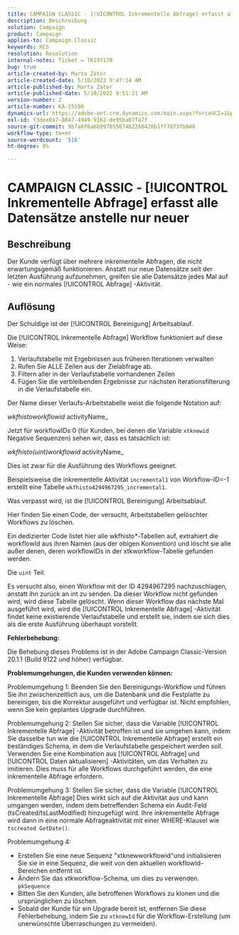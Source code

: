 ```yaml
---
title: CAMPAIGN CLASSIC - [!UICONTROL Inkrementelle Abfrage] erfasst alle Datensätze anstelle nur neuer
description: Beschreibung
solution: Campaign
product: Campaign
applies-to: Campaign Classic
keywords: KCS
resolution: Resolution
internal-notes: Ticket = TK197178
bug: true
article-created-by: Marta Zator
article-created-date: 5/10/2022 9:47:14 AM
article-published-by: Marta Zator
article-published-date: 5/10/2022 9:51:21 AM
version-number: 2
article-number: KA-15190
dynamics-url: https://adobe-ent.crm.dynamics.com/main.aspx?forceUCI=1&pagetype=entityrecord&etn=knowledgearticle&id=ad8bd527-46d0-ec11-a7b5-00224809c101
exl-id: f3dee0a7-8047-4949-9162-de95ba07fa7f
source-git-commit: 9b7a8f6abb997055074b2268420b1ff7873fb048
workflow-type: tm+mt
source-wordcount: '516'
ht-degree: 0%

---
```


# CAMPAIGN CLASSIC - [!UICONTROL Inkrementelle Abfrage] erfasst alle Datensätze anstelle nur neuer

## Beschreibung

Der Kunde verfügt über mehrere inkrementelle Abfragen, die nicht erwartungsgemäß funktionieren. Anstatt nur neue Datensätze seit der letzten Ausführung aufzunehmen, greifen sie alle Datensätze jedes Mal auf - wie ein normales [!UICONTROL Abfrage] -Aktivität.

## Auflösung

Der Schuldige ist der [!UICONTROL Bereinigung] Arbeitsablauf.

Die [!UICONTROL Inkrementelle Abfrage] Workflow funktioniert auf diese Weise:

1. Verlaufstabelle mit Ergebnissen aus früheren Iterationen verwalten
1. Rufen Sie ALLE Zeilen aus der Zielabfrage ab.
1. Filtern aller in der Verlaufstabelle vorhandenen Zeilen
1. Fügen Sie die verbleibenden Ergebnisse zur nächsten Iterationsfilterung in die Verlaufstabelle ein.

Der Name dieser Verlaufs-Arbeitstabelle weist die folgende Notation auf:

*wkfhistoworkflowid* activityName_

Jetzt für workflowIDs 0 (für Kunden, bei denen die Variable `xtknewid` Negative Sequenzen) sehen wir, dass es tatsächlich ist:

*wkfhisto(uint)workflowid* activityName_

Dies ist zwar für die Ausführung des Workflows geeignet.

Beispielsweise die inkrementelle Aktivität `incremental1` von Workflow-ID=-1 erstellt eine Tabelle `wkfhisto4294967295_incremental1`.

Was verpasst wird, ist die [!UICONTROL Bereinigung] Arbeitsablauf.

Hier finden Sie einen Code, der versucht, Arbeitstabellen gelöschter Workflows zu löschen.

Ein dedizierter Code listet hier alle wkfhisto\*-Tabellen auf, extrahiert die workflowId aus ihren Namen (aus der obigen Konvention) und löscht sie alle außer denen, deren workflowIDs in der xtkworkflow-Tabelle gefunden werden.

Die `uint` Teil.

Es versucht also, einen Workflow mit der ID 4294967295 nachzuschlagen, anstatt ihn zurück an int zu senden. Da dieser Workflow nicht gefunden wird, wird diese Tabelle gelöscht. Wenn dieser Workflow das nächste Mal ausgeführt wird, wird die [!UICONTROL Inkrementelle Abfrage] -Aktivität findet keine existierende Verlaufstabelle und erstellt sie, indem sie sich dies als die erste Ausführung überhaupt vorstellt.

<b>Fehlerbehebung:</b>

Die Behebung dieses Problems ist in der Adobe Campaign Classic-Version 20.1.1 (Build 9122 und höher) verfügbar.

<b>Problemumgehungen, die Kunden verwenden können:</b>

Problemumgehung 1: Beenden Sie den Bereinigungs-Workflow und führen Sie ihn zwischenzeitlich aus, um die Datenbank und die Festplatte zu bereinigen, bis die Korrektur ausgeführt und verfügbar ist. Nicht empfohlen, wenn Sie kein geplantes Upgrade durchführen.

Problemumgehung 2: Stellen Sie sicher, dass die Variable [!UICONTROL Inkrementelle Abfrage] -Aktivität betroffen ist und sie umgehen kann, indem Sie dasselbe tun wie die [!UICONTROL Inkrementelle Abfrage] erstellt ein beständiges Schema, in dem die Verlaufstabelle gespeichert werden soll. Verwenden Sie eine Kombination aus [!UICONTROL Abfrage] und [!UICONTROL Daten aktualisieren] -Aktivitäten, um das Verhalten zu imitieren. Dies muss für alle Workflows durchgeführt werden, die eine inkrementelle Abfrage erfordern.

Problemumgehung 3: Stellen Sie sicher, dass die Variable [!UICONTROL Inkrementelle Abfrage] Dies wirkt sich auf die Aktivität aus und kann umgangen werden, indem dem betreffenden Schema ein Audit-Feld (tsCreated/tsLastModified) hinzugefügt wird. Ihre inkrementelle Abfrage wird dann in eine normale Abfrageaktivität mit einer WHERE-Klausel wie `tscreated GetDate()`.

Problemumgehung 4:

- Erstellen Sie eine neue Sequenz &quot;xtknewworkflowid&quot;und initialisieren Sie sie in eine Sequenz, die weit von den aktuellen workflowId-Bereichen entfernt ist.
- Ändern Sie das xtkworkflow-Schema, um dies zu verwenden. `pkSequence`
- Bitten Sie den Kunden, alle betroffenen Workflows zu klonen und die ursprünglichen zu löschen.
- Sobald der Kunde für ein Upgrade bereit ist, entfernen Sie diese Fehlerbehebung, indem Sie zu `xtknewId` für die Workflow-Erstellung (um unerwünschte Überraschungen zu vermeiden).
